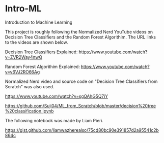 # Intro-ML
 Introduction to Machine Learning

This project is roughly following the Normalized Nerd YouTube videos on Decision Tree Classifiers and the Random Forest Algorithim. The URL links to the videos are shown below.

Decision Tree Classifiers Explained:
https://www.youtube.com/watch?v=ZVR2Way4nwQ

Random Forest Algorithim Explained:
https://www.youtube.com/watch?v=v6VJ2RO66Ag

Normalized Nerd video and source code on "Decision Tree Classifiers from Scratch" was also used.

https://www.youtube.com/watch?v=sgQAhG5Q7iY

https://github.com/Suji04/ML_from_Scratch/blob/master/decision%20tree%20classification.ipynb

The following notebook was made by Liam Pieri.

https://gist.github.com/liamwazherealso/75cd80bc90e391857d2a95541c2b864c
